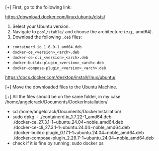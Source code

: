 [+] First, go to the following link:

https://download.docker.com/linux/ubuntu/dists/

1. Select your Ubuntu version.
2. Navigate to `pool/stable/` and choose the architecture (e.g., amd64).
3. Download the following `.deb` files:

- `containerd.io_1.6.9-1_amd64.deb`
- `docker-ce_<version>_<arch>.deb`
- `docker-ce-cli_<version>_<arch>.deb`
- `docker-buildx-plugin_<version>_<arch>.deb`
- `docker-compose-plugin_<version>_<arch>.deb`

https://docs.docker.com/desktop/install/linux/ubuntu/


[+] Move the downloaded files to the Ubuntu Machine.

[+] All the files should be on the same folder, in my case /home/angelcrack/Documents/DockerInstallation/

- cd /home/angelcrack/Documents/DockerInstallation/
- sudo dpkg -i ./containerd.io_1.7.22-1_amd64.deb \
./docker-ce_27.3.1-1~ubuntu.24.04~noble_amd64.deb \
./docker-ce-cli_27.3.1-1~ubuntu.24.04~noble_amd64.deb \
./docker-buildx-plugin_0.17.1-1~ubuntu.24.04~noble_amd64.deb \
./docker-compose-plugin_2.29.7-1~ubuntu.24.04~noble_amd64.deb
- check if it is fine by running: sudo docker ps

